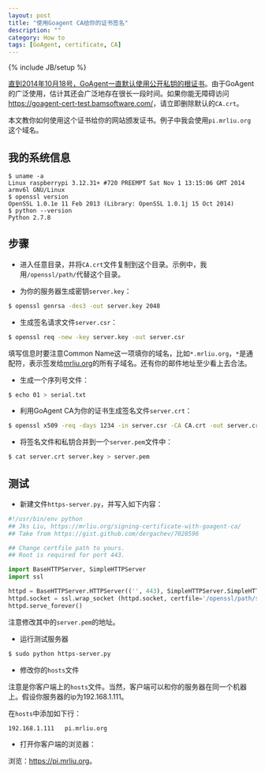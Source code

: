 ```yaml
---
layout: post
title: "使用Goagent CA给你的证书签名"
description: ""
category: How to
tags: [GoAgent, certificate, CA]
---
```

{% include JB/setup %}

[直到2014年10月18号，GoAgent一直默认使用公开私钥的根证书](https://github.com/goagent/goagent/commit/77c8e7f131f9eb7d857cded9c0bc2f662e80b78a)。由于GoAgent的广泛使用，估计其还会广泛地存在很长一段时间。如果你能无障碍访问<https://goagent-cert-test.bamsoftware.com/>，请立即删除默认的`CA.crt`。

本文教你如何使用这个证书给你的网站颁发证书。例子中我会使用`pi.mrliu.org`这个域名。

## 我的系统信息

~~~ shell
$ uname -a
Linux raspberrypi 3.12.31+ #720 PREEMPT Sat Nov 1 13:15:06 GMT 2014 armv6l GNU/Linux
$ openssl version
OpenSSL 1.0.1e 11 Feb 2013 (Library: OpenSSL 1.0.1j 15 Oct 2014)
$ python --version
Python 2.7.8
~~~

## 步骤

* 进入任意目录，并将`CA.crt`文件复制到这个目录。示例中，我用`/openssl/path/`代替这个目录。

* 为你的服务器生成密钥`server.key`：

~~~ sh
$ openssl genrsa -des3 -out server.key 2048
~~~

* 生成签名请求文件`server.csr`：

~~~ bash
$ openssl req -new -key server.key -out server.csr
~~~

填写信息时要注意Common Name这一项填你的域名，比如`*.mrliu.org`，`*`是通配符，表示签发给[mrliu.org](https://mrliu.org)的所有子域名。还有你的邮件地址至少看上去合法。

* 生成一个序列号文件：

~~~ bash
$ echo 01 > serial.txt
~~~

* 利用GoAgent CA为你的证书生成签名文件`server.crt`：

~~~ bash
$ openssl x509 -req -days 1234 -in server.csr -CA CA.crt -out server.crt -CAserial serial.txt
~~~

* 将签名文件和私钥合并到一个`server.pem`文件中：

~~~ bash
$ cat server.crt server.key > server.pem
~~~

## 测试

* 新建文件`https-server.py`，并写入如下内容：

~~~ python
#!/usr/bin/env python
## Jks Liu, https://mrliu.org/signing-certificate-with-goagent-ca/
## Take from https://gist.github.com/dergachev/7028596

## Change certfile path to yours.
## Root is required for port 443.

import BaseHTTPServer, SimpleHTTPServer
import ssl

httpd = BaseHTTPServer.HTTPServer(('', 443), SimpleHTTPServer.SimpleHTTPRequestHandler)
httpd.socket = ssl.wrap_socket (httpd.socket, certfile='/openssl/path/server.pem', server_side=True)
httpd.serve_forever()
~~~

注意修改其中的`server.pem`的地址。

* 运行测试服务器

~~~ bash
$ sudo python https-server.py
~~~

* 修改你的`hosts`文件

注意是你客户端上的`hosts`文件。当然，客户端可以和你的服务器在同一个机器上。假设你服务器的ip为192.168.1.111。

在`hosts`中添加如下行：

~~~
192.168.1.111   pi.mrliu.org
~~~

* 打开你客户端的浏览器：

浏览：<https://pi.mrliu.org>。
